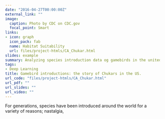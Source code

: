 ```yaml
---
date: "2016-04-27T00:00:00Z"
external_link: ""
image:
  caption: Photo by CDC on CDC.gov
  focal_point: Smart
links:
- icon: graph
  icon_pack: fab
  name: Habitat Suitability 
  url: files/project-htmls/CA_Chukar.html
slides: example
summary: Analyzing species introduction data og gamebirds in the united states, focusing on the historical records related to the Chukar partridge.
tags:
- Deep Learning
title: Gamebird introductions: the story of Chukars in the US. 
url_code: "files/project-htmls/CA_Chukar.html"
url_pdf: ""
url_slides: ""
url_video: ""
---
```


For generations, species have been introduced around the world for a variety of reasons; nastalgia, 